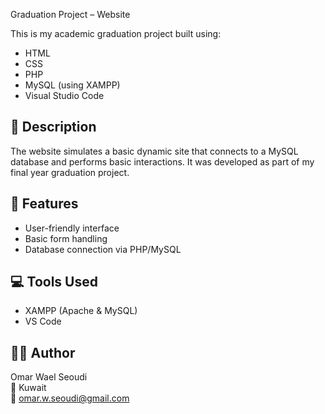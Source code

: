 Graduation Project – Website

This is my academic graduation project built using:

- HTML
- CSS
- PHP
- MySQL (using XAMPP)
- Visual Studio Code

## 📁 Description
The website simulates a basic dynamic site that connects to a MySQL database and performs basic interactions. It was developed as part of my final year graduation project.

## 📌 Features
- User-friendly interface
- Basic form handling
- Database connection via PHP/MySQL

## 💻 Tools Used
- XAMPP (Apache & MySQL)
- VS Code

## 🧑‍💻 Author
Omar Wael Seoudi  
📍 Kuwait  
📧 omar.w.seoudi@gmail.com  
